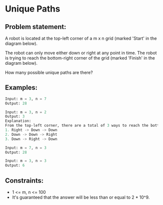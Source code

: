 # Unique Paths

## Problem statement:
A robot is located at the top-left corner of a m x n grid (marked 'Start' in the diagram below).

The robot can only move either down or right at any point in time. The robot is trying to reach the bottom-right corner of the grid (marked 'Finish' in the diagram below).

How many possible unique paths are there?

## Examples:
```py
Input: m = 3, n = 7
Output: 28
```
```py
Input: m = 3, n = 2
Output: 3
Explanation:
From the top-left corner, there are a total of 3 ways to reach the bottom-right corner:
1. Right -> Down -> Down
2. Down -> Down -> Right
3. Down -> Right -> Down
```
```py
Input: m = 7, n = 3
Output: 28
```
```py
Input: m = 3, n = 3
Output: 6
```

## Constraints:
- 1 <= m, n <= 100
- It's guaranteed that the answer will be less than or equal to 2 * 10^9.
